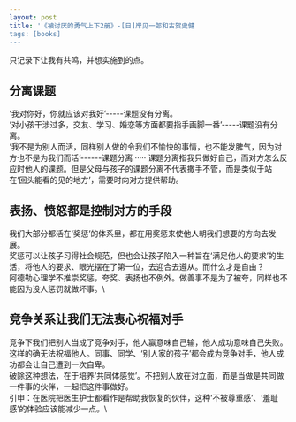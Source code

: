 ```yaml
---
layout: post
title: '《被讨厌的勇气上下2册》-[日]岸见一郎和古贺史健
tags: [books]
---
```


只记录下让我有共鸣，并想实施到的点。

## 分离课题
‘我对你好，你就应该对我好’-----课题没有分离。\
‘对小孩干涉过多，交友、学习、婚恋等方面都要指手画脚一番’-----课题没有分离。\
‘我不是为别人而活，同样别人做的令我们不愉快的事情，也不能发脾气，因为对方也不是为我们而活’------课题分离
·····
课题分离指我只做好自己，而对方怎么反应时他人的课题。但是父母与孩子的课题分离不代表撒手不管，而是类似于站在‘回头能看的见的地方’，需要时向对方提供帮助。

## 表扬、愤怒都是控制对方的手段
我们大部分都活在‘奖惩’的体系里，都在用奖惩来使他人朝我们想要的方向去发展。\
奖惩可以让孩子习得社会规范，但也会让孩子陷入一种旨在‘满足他人的要求’的生活，将他人的要求、眼光摆在了第一位，去迎合去遵从。而什么才是自由？\
阿德勒心理学不推崇奖惩，夸奖、表扬也不例外。做善事不是为了被夸，同样也不能因为没人惩罚就做坏事。\

## 竞争关系让我们无法衷心祝福对手
竞争下我们把别人当成了竞争对手，他人赢意味自己输，他人成功意味自己失败。这样的确无法祝福他人。同事、同学、‘别人家的孩子’都会成为竞争对手，他人成功都会让自己遭到一次自卑。\
破除这种想法，在于培养‘共同体感觉’。不把别人放在对立面，而是当做是共同做一件事的伙伴，一起把这件事做好。\
引申：在医院把医生护士都看作是帮助我恢复的伙伴，这种‘不被尊重感’、‘羞耻感’的体验应该能减少一点。\
